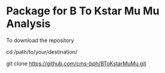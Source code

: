 # Package for B To Kstar Mu Mu Analysis

To download the repository

cd /path/to/your/destination/

git clone https://github.com/cms-bph/BToKstarMuMu.git

 




 
